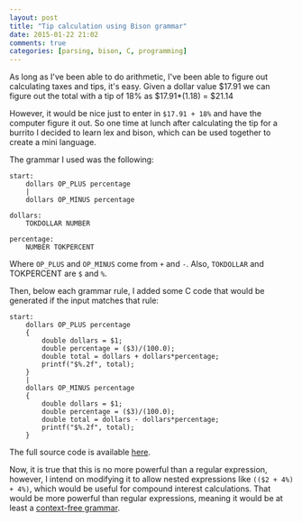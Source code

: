 ```yaml
---
layout: post
title: "Tip calculation using Bison grammar"
date: 2015-01-22 21:02
comments: true
categories: [parsing, bison, C, programming]
---
```


As long as I've been able to do arithmetic, I've been able to figure out calculating taxes and tips, it's easy. Given a 
dollar value $17.91 we can figure out the total with a tip of 18% as $17.91*(1.18) = $21.14

However, it would be nice just to enter in `$17.91 + 18%` and have the computer figure it out. So one time at lunch after 
calculating the tip for a burrito I decided to learn lex and bison, which can be used together to create a mini language.

The grammar I used was the following:

```
start:
    dollars OP_PLUS percentage
    |
    dollars OP_MINUS percentage

dollars:
    TOKDOLLAR NUMBER

percentage:
    NUMBER TOKPERCENT
```

Where `OP_PLUS` and `OP_MINUS` come from `+` and `-`. Also, `TOKDOLLAR` and TOKPERCENT are `$` and `%`.

Then, below each grammar rule, I added some C code that would be generated if the input matches that rule:

```
start:
    dollars OP_PLUS percentage
    {
        double dollars = $1;
        double percentage = ($3)/(100.0);
        double total = dollars + dollars*percentage;
        printf("$%.2f", total);
    }
    |
    dollars OP_MINUS percentage
    {
        double dollars = $1;
        double percentage = ($3)/(100.0);
        double total = dollars - dollars*percentage;
        printf("$%.2f", total);
    }
```

The full source code is available [here](https://github.com/tlehman/tipcalc).

Now, it is true that this is no more powerful than a regular expression, however, 
I intend on modifying it to allow nested expressions like `(($2 + 4%) + 4%)`, which 
would be useful for compound interest calculations. That would be more powerful than 
regular expressions, meaning it would be at least a [context-free grammar](https://en.wikipedia.org/wiki/Context-free_grammar).
